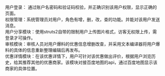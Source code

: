用户登录： 通过账户名密码和验证码校验，并正确识别该用户权限，显示正确的页面。<br />
权限管理：系统管理员对用户，角色有增，删，改，查的功能。并能对该用户发送消息。<br />
用户分享模块：使用struts2自带的限制用户上传图片格式，访客无权限上传，需登录才可操作。<br />
审核模块：审核人员对用户爆料的优惠信息增删改查，并采用文本编译器将用户爆料的具体的信息重新整理编辑后再发布。<br />
优惠详情模块：在该优惠详情下，用户可针对该优惠做出评价，根据用户浏览历史，给其推荐其他的优惠商家。该模块对接百度地图的api，通过百度地图显示该商家的具体位置。
